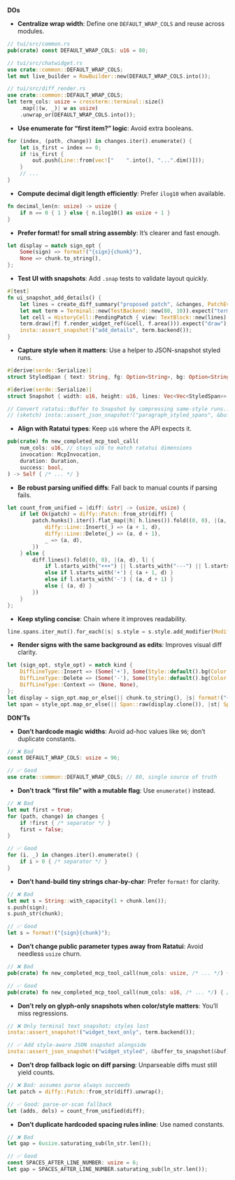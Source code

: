 **DOs**
- **Centralize wrap width**: Define one `DEFAULT_WRAP_COLS` and reuse across modules.
```rust
// tui/src/common.rs
pub(crate) const DEFAULT_WRAP_COLS: u16 = 80;

// tui/src/chatwidget.rs
use crate::common::DEFAULT_WRAP_COLS;
let mut live_builder = RowBuilder::new(DEFAULT_WRAP_COLS.into());

// tui/src/diff_render.rs
use crate::common::DEFAULT_WRAP_COLS;
let term_cols: usize = crossterm::terminal::size()
    .map(|(w, _)| w as usize)
    .unwrap_or(DEFAULT_WRAP_COLS.into());
```

- **Use enumerate for “first item?” logic**: Avoid extra booleans.
```rust
for (index, (path, change)) in changes.iter().enumerate() {
    let is_first = index == 0;
    if !is_first {
        out.push(Line::from(vec!["    ".into(), "...".dim()]));
    }
    // ...
}
```

- **Compute decimal digit length efficiently**: Prefer `ilog10` when available.
```rust
fn decimal_len(n: usize) -> usize {
    if n == 0 { 1 } else { n.ilog10() as usize + 1 }
}
```

- **Prefer format! for small string assembly**: It’s clearer and fast enough.
```rust
let display = match sign_opt {
    Some(sign) => format!("{sign}{chunk}"),
    None => chunk.to_string(),
};
```

- **Test UI with snapshots**: Add `.snap` tests to validate layout quickly.
```rust
#[test]
fn ui_snapshot_add_details() {
    let lines = create_diff_summary("proposed patch", &changes, PatchEventType::ApprovalRequest);
    let mut term = Terminal::new(TestBackend::new(80, 10)).expect("term");
    let cell = HistoryCell::PendingPatch { view: TextBlock::new(lines) };
    term.draw(|f| f.render_widget_ref(&cell, f.area())).expect("draw");
    insta::assert_snapshot!("add_details", term.backend());
}
```

- **Capture style when it matters**: Use a helper to JSON-snapshot styled runs.
```rust
#[derive(serde::Serialize)]
struct StyledSpan { text: String, fg: Option<String>, bg: Option<String>, mods: Vec<&'static str> }

#[derive(serde::Serialize)]
struct Snapshot { width: u16, height: u16, lines: Vec<Vec<StyledSpan>> }

// Convert ratatui::Buffer to Snapshot by compressing same-style runs...
// (sketch) insta::assert_json_snapshot!("paragraph_styled_spans", &buffer_to_snapshot(&buf));
```

- **Align with Ratatui types**: Keep `u16` where the API expects it.
```rust
pub(crate) fn new_completed_mcp_tool_call(
    num_cols: u16, // stays u16 to match ratatui dimensions
    invocation: McpInvocation,
    duration: Duration,
    success: bool,
) -> Self { /* ... */ }
```

- **Be robust parsing unified diffs**: Fall back to manual counts if parsing fails.
```rust
let count_from_unified = |diff: &str| -> (usize, usize) {
    if let Ok(patch) = diffy::Patch::from_str(diff) {
        patch.hunks().iter().flat_map(|h| h.lines()).fold((0, 0), |(a, d), l| match l {
            diffy::Line::Insert(_) => (a + 1, d),
            diffy::Line::Delete(_) => (a, d + 1),
            _ => (a, d),
        })
    } else {
        diff.lines().fold((0, 0), |(a, d), l| {
            if l.starts_with("+++") || l.starts_with("---") || l.starts_with("@@") { (a, d) }
            else if l.starts_with('+') { (a + 1, d) }
            else if l.starts_with('-') { (a, d + 1) }
            else { (a, d) }
        })
    }
};
```

- **Keep styling concise**: Chain where it improves readability.
```rust
line.spans.iter_mut().for_each(|s| s.style = s.style.add_modifier(Modifier::DIM));
```

- **Render signs with the same background as edits**: Improves visual diff clarity.
```rust
let (sign_opt, style_opt) = match kind {
    DiffLineType::Insert => (Some('+'), Some(Style::default().bg(Color::Green))),
    DiffLineType::Delete => (Some('-'), Some(Style::default().bg(Color::Red))),
    DiffLineType::Context => (None, None),
};
let display = sign_opt.map_or_else(|| chunk.to_string(), |s| format!("{s}{chunk}"));
let span = style_opt.map_or_else(|| Span::raw(display.clone()), |st| Span::styled(display.clone(), st));
```

**DON’Ts**
- **Don’t hardcode magic widths**: Avoid ad-hoc values like `96`; don’t duplicate constants.
```rust
// ❌ Bad
const DEFAULT_WRAP_COLS: usize = 96;

// ✅ Good
use crate::common::DEFAULT_WRAP_COLS; // 80, single source of truth
```

- **Don’t track “first file” with a mutable flag**: Use `enumerate()` instead.
```rust
// ❌ Bad
let mut first = true;
for (path, change) in changes {
    if !first { /* separator */ }
    first = false;
}

// ✅ Good
for (i, _) in changes.iter().enumerate() {
    if i > 0 { /* separator */ }
}
```

- **Don’t hand-build tiny strings char-by-char**: Prefer `format!` for clarity.
```rust
// ❌ Bad
let mut s = String::with_capacity(1 + chunk.len());
s.push(sign);
s.push_str(chunk);

// ✅ Good
let s = format!("{sign}{chunk}");
```

- **Don’t change public parameter types away from Ratatui**: Avoid needless `usize` churn.
```rust
// ❌ Bad
pub(crate) fn new_completed_mcp_tool_call(num_cols: usize, /* ... */) { /* ... */ }

// ✅ Good
pub(crate) fn new_completed_mcp_tool_call(num_cols: u16, /* ... */) { /* ... */ }
```

- **Don’t rely on glyph-only snapshots when color/style matters**: You’ll miss regressions.
```rust
// ❌ Only terminal text snapshot; styles lost
insta::assert_snapshot!("widget_text_only", term.backend());

// ✅ Add style-aware JSON snapshot alongside
insta::assert_json_snapshot!("widget_styled", &buffer_to_snapshot(&buf));
```

- **Don’t drop fallback logic on diff parsing**: Unparseable diffs must still yield counts.
```rust
// ❌ Bad: assumes parse always succeeds
let patch = diffy::Patch::from_str(diff).unwrap();

// ✅ Good: parse-or-scan fallback
let (adds, dels) = count_from_unified(diff);
```

- **Don’t duplicate hardcoded spacing rules inline**: Use named constants.
```rust
// ❌ Bad
let gap = 6usize.saturating_sub(ln_str.len());

// ✅ Good
const SPACES_AFTER_LINE_NUMBER: usize = 6;
let gap = SPACES_AFTER_LINE_NUMBER.saturating_sub(ln_str.len());
```